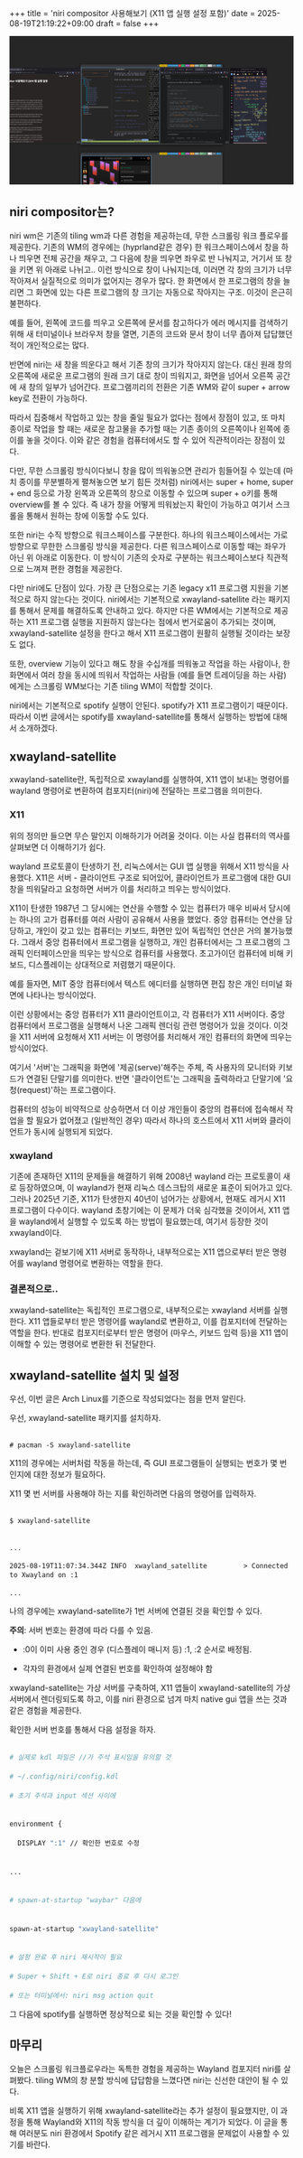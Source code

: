 +++
title = 'niri compositor 사용해보기 (X11 앱 실행 설정 포함)'
date = 2025-08-19T21:19:22+09:00
draft = false
+++

![niri의 overview 기능을 실행한 모습이다.](featured.png)

## niri compositor는? 

niri wm은 기존의 tiling wm과 다른 경험을 제공하는데, 무한 스크롤링 워크 플로우를 제공한다. 기존의 WM의 경우에는 (hyprland같은 경우) 한 워크스페이스에서 창을 하나 띄우면 전체 공간을 채우고, 그 다음에 창을 띄우면 좌우로 반 나눠지고, 거기서 또 창을 키면 위 아래로 나뉘고.. 이런 방식으로 창이 나눠지는데, 이러면 각 창의 크기가 너무 작아져서 실질적으로 의미가 없어지는 경우가 많다. 한 화면에서 한 프로그램의 창을 늘리면 그 화면에 있는 다른 프로그램의 창 크기는 자동으로 작아지는 구조. 이것이 은근히 불편하다.


예를 들어, 왼쪽에 코드를 띄우고 오른쪽에 문서를 참고하다가 에러 메시지를 검색하기 위해 새 터미널이나 브라우저 창을 열면, 기존의 코드와 문서 창이 너무 좁아져 답답했던 적이 개인적으로는 많다.


반면에 niri는 새 창을 띄운다고 해서 기존 창의 크기가 작아지지 않는다. 대신 원래 창의 오른쪽에 새로운 프로그램의 원래 크기 대로 창이 띄워지고, 화면을 넘어서 오른쪽 공간에 새 창의 일부가 넘어간다. 프로그램끼리의 전환은 기존 WM와 같이 super + arrow key로 전환이 가능하다. 


따라서 집중해서 작업하고 있는 창을 줄일 필요가 없다는 점에서 장점이 있고, 또 마치 종이로 작업을 할 때는 새로운 참고물을 추가할 때는 기존 종이의 오른쪽이나 왼쪽에 종이를 놓을 것이다. 이와 같은 경험을 컴퓨터에서도 할 수 있어 직관적이라는 장점이 있다. 


다만, 무한 스크롤링 방식이다보니 창을 많이 띄워놓으면 관리가 힘들어질 수 있는데 (마치 종이를 무분별하게 펼쳐놓으면 보기 힘든 것처럼) niri에서는 super + home, super + end 등으로 가장 왼쪽과 오른쪽의 창으로 이동할 수 있으며 super + o키를 통해 overview를 볼 수 있다. 즉 내가 창을 어떻게 띄워놨는지 확인이 가능하고 여기서 스크롤을 통해서 원하는 창에 이동할 수도 있다.


또한 niri는 수직 방향으로 워크스페이스를 구분한다. 하나의 워크스페이스에서는 가로 방향으로 무한한 스크롤링 방식을 제공한다. 다른 워크스페이스로 이동할 때는 좌우가 아닌 위 아래로 이동한다. 이 방식이 기존의 숫자로 구분하는 워크스페이스보다 직관적으로 느껴져 편한 경험을 제공한다. 


다만 niri에도 단점이 있다. 가장 큰 단점으로는 기존 legacy x11 프로그램 지원을 기본적으로 하지 않는다는 것이다. niri에서는 기본적으로 xwayland-satellite 라는 패키지를 통해서 문제를 해결하도록 안내하고 있다. 하지만 다른 WM에서는 기본적으로 제공하는 X11 프로그램 실행을 지원하지 않는다는 점에서 번거로움이 추가되는 것이며, xwayland-satellite 설정을 한다고 해서 X11 프로그램이 원활히 실행될 것이라는 보장도 없다. 


또한, overview 기능이 있다고 해도 창을 수십개를 띄워놓고 작업을 하는 사람이나, 한 화면에서 여러 창을 동시에 띄워서 작업하는 사람들 (예를 들면 트레이딩을 하는 사람) 에게는 스크롤링 WM보다는 기존 tiling WM이 적합할 것이다.


niri에서는 기본적으로 spotify 실행이 안된다. spotify가 X11 프로그램이기 때문이다. 따라서 이번 글에서는 spotify를 xwayland-satellite를 통해서 실행하는 방법에 대해서 소개하겠다.


## xwayland-satellite


xwayland-satellite란, 독립적으로 xwayland를 실행하여, X11 앱이 보내는 명령어를 wayland 명령어로 변환하여 컴포지터(niri)에 전달하는 프로그램을 의미한다.


### X11


위의 정의만 들으면 무슨 말인지 이해하기가 어려울 것이다. 이는 사실 컴퓨터의 역사를 살펴보면 더 이해하기가 쉽다.


wayland 프로토콜이 탄생하기 전, 리눅스에서는 GUI 앱 실행을 위해서 X11 방식을 사용했다. X11은 서버 - 클라이언트 구조로 되어있어, 클라이언트가 프로그램에 대한 GUI 창을 띄워달라고 요청하면 서버가 이를 처리하고 띄우는 방식이었다.


X11이 탄생한 1987년 그 당시에는 연산을 수행할 수 있는 컴퓨터가 매우 비싸서 당시에는 하나의 고가 컴퓨터를 여러 사람이 공유해서 사용을 했었다. 중앙 컴퓨터는 연산을 담당하고, 개인이 갖고 있는 컴퓨터는 키보드, 화면만 있어 독립적인 연산은 거의 불가능했다. 그래서 중앙 컴퓨터에서 프로그램을 실행하고, 개인 컴퓨터에서는 그 프로그램의 그래픽 인터페이스만을 띄우는 방식으로 컴퓨터를 사용했다. 초고가이던 컴퓨터에 비해 키보드, 디스플레이는 상대적으로 저렴했기 때문이다.


예를 들자면, MIT 중앙 컴퓨터에서 텍스트 에디터를 실행하면 편집 창은 개인 터미널 화면에 나타나는 방식이었다.


이런 상황에서는 중앙 컴퓨터가 X11 클라이언트이고, 각 컴퓨터가 X11 서버이다. 중앙 컴퓨터에서 프로그램을 실행해서 나온 그래픽 렌더링 관련 명령어가 있을 것이다. 이것을 X11 서버에 요청해서 X11 서버는 이 명령어를 처리해서 개인 컴퓨터의 화면에 띄우는 방식이었다.


여기서 '서버'는 그래픽을 화면에 '제공(serve)'해주는 주체, 즉 사용자의 모니터와 키보드가 연결된 단말기를 의미한다. 반면 '클라이언트'는 그래픽을 출력하라고 단말기에 '요청(request)'하는 프로그램이다.


컴퓨터의 성능이 비약적으로 상승하면서 더 이상 개인들이 중앙의 컴퓨터에 접속해서 작업을 할 필요가 없어졌고 (일반적인 경우) 따라서 하나의 호스트에서 X11 서버와 클라이언트가 동시에 실행되게 되었다. 


### xwayland


기존에 존재하던 X11의 문제들을 해결하기 위해 2008년  wayland 라는 프로토콜이 새로 등장하였으며, 이 wayland가 현재 리눅스 데스크탑의 새로운 표준이 되어가고 있다. 그러나 2025년 기준, X11가 탄생한지 40년이 넘어가는 상황에서, 현재도 레거시 X11 프로그램이 다수이다. wayland 초창기에는 이 문제가 더욱 심각했을 것이어서, X11 앱을 wayland에서 실행할 수 있도록 하는 방법이 필요했는데, 여기서 등장한 것이 xwayland이다. 


xwayland는 겉보기에 X11 서버로 동작하나, 내부적으로는 X11 앱으로부터 받은 명령어를 wayland 명령어로 변환하는 역할을 한다. 


### 결론적으로.. 


xwayland-satellite는 독립적인 프로그램으로, 내부적으로는 xwayland 서버를 실행한다. X11 앱들로부터 받은 명령어를 wayland로 변환하고, 이를 컴포지터에 전달하는 역할을 한다. 반대로 컴포지터로부터 받은 명령어 (마우스, 키보드 입력 등)을 X11 앱이 이해할 수 있는 명령어로 변환한 뒤 전달한다.


## xwayland-satellite 설치 및 설정


우선, 이번 글은 Arch Linux를 기준으로 작성되었다는 점을 먼저 알린다.


우선, xwayland-satellite 패키지를 설치하자. 


```console

# pacman -S xwayland-satellite

```


X11의 경우에는 서버처럼 작동을 하는데, 즉 GUI 프로그램들이 실행되는 번호가 몇 번인지에 대한 정보가 필요하다.


X11 몇 번 서버를 사용해야 하는 지를 확인하려면 다음의 명령어를 입력하자.


```console

$ xwayland-satellite


...

2025-08-19T11:07:34.344Z INFO  xwayland_satellite         > Connected to Xwayland on :1

...

```


나의 경우에는 xwayland-satellite가 1번 서버에 연결된 것을 확인할 수 있다.


**주의**: 서버 번호는 환경에 따라 다를 수 있음.

- :0이 이미 사용 중인 경우 (디스플레이 매니저 등) :1, :2 순서로 배정됨.

- 각자의 환경에서 실제 연결된 번호를 확인하여 설정해야 함


xwayland-satellite는 가상 서버를 구축하여, X11 앱들이 xwayland-satellite의 가상서버에서 렌더링되도록 하고, 이를 niri 환경으로 넘겨 마치 native gui 앱을 쓰는 것과 같은 경험을 제공한다.


확인한 서버 번호를 통해서 다음 설정을 하자.


```bash

# 실제로 kdl 파일은 //가 주석 표시임을 유의할 것

# ~/.config/niri/config.kdl

# 초기 주석과 input 섹션 사이에 


environment {

  DISPLAY ":1" // 확인한 번호로 수정


...


# spawn-at-startup "waybar" 다음에


spawn-at-startup "xwayland-satellite"


# 설정 완료 후 niri 재시작이 필요

# Super + Shift + E로 niri 종료 후 다시 로그인

# 또는 터미널에서: niri msg action quit

```


그 다음에 spotify를 실행하면 정상적으로 되는 것을 확인할 수 있다!


## 마무리

오늘은 스크롤링 워크플로우라는 독특한 경험을 제공하는 Wayland 컴포지터 niri를 살펴봤다. tiling WM의 창 분할 방식에 답답함을 느꼈다면 niri는 신선한 대안이 될 수 있다.


비록 X11 앱을 실행하기 위해 xwayland-satellite라는 추가 설정이 필요했지만, 이 과정을 통해 Wayland와 X11의 작동 방식을 더 깊이 이해하는 계기가 되었다. 이 글을 통해 여러분도 niri 환경에서 Spotify 같은  레거시 X11 프로그램을 문제없이 사용할 수 있기를 바란다.
